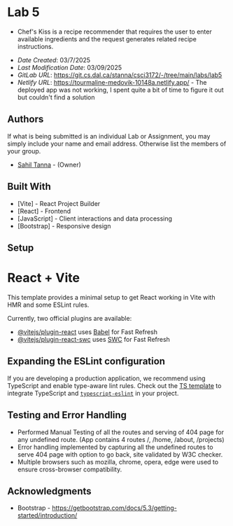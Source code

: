 

# Lab 5

- Chef's Kiss is a recipe recommender that requires the user to enter available ingredients and the request generates related recipe instructions.

* *Date Created*: 03/7/2025
* *Last Modification Date*: 03/09/2025
* *GitLab URL*: <https://git.cs.dal.ca/stanna/csci3172/-/tree/main/labs/lab5>
* *Netlify URL*: <https://tourmaline-medovik-10148a.netlify.app/> - The deployed app was not working, I spent quite a bit of time to figure it out but couldn't find a solution


## Authors

If what is being submitted is an individual Lab or Assignment, you may simply include your name and email address. Otherwise list the members of your group.

* [Sahil Tanna](sahil@dal.ca) - (Owner)


## Built With

* [Vite] - React Project Builder
* [React] - Frontend
* [JavaScript] - Client interactions and data processing
* [Bootstrap] - Responsive design

## Setup 
# React + Vite

This template provides a minimal setup to get React working in Vite with HMR and some ESLint rules.

Currently, two official plugins are available:

- [@vitejs/plugin-react](https://github.com/vitejs/vite-plugin-react/blob/main/packages/plugin-react/README.md) uses [Babel](https://babeljs.io/) for Fast Refresh
- [@vitejs/plugin-react-swc](https://github.com/vitejs/vite-plugin-react-swc) uses [SWC](https://swc.rs/) for Fast Refresh

## Expanding the ESLint configuration

If you are developing a production application, we recommend using TypeScript and enable type-aware lint rules. Check out the [TS template](https://github.com/vitejs/vite/tree/main/packages/create-vite/template-react-ts) to integrate TypeScript and [`typescript-eslint`](https://typescript-eslint.io) in your project.


## Testing and Error Handling

- Performed Manual Testing of all the routes and serving of 404 page for any undefined route. (App contains 4 routes /, /home, /about, /projects)
- Error handling implemented by capturing all the undefined routes to serve 404 page with option to go back, site validated by W3C checker.
- Multiple browsers such as mozilla, chrome, opera, edge were used to ensure cross-browser compatibility.

## Acknowledgments

* Bootstrap - <https://getbootstrap.com/docs/5.3/getting-started/introduction/>


